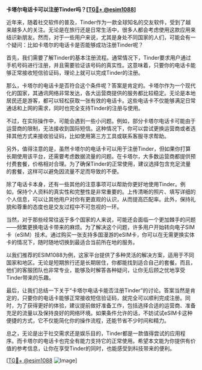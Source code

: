 **卡塔尔电话卡可以注册Tinder吗？[[TG💪+ @esim1088](https://t.me/s/esim1088)]**

近年来，随着社交软件的普及，Tinder作为一款全球知名的交友软件，受到了越来越多人的关注。无论是在旅行还是日常生活中，很多人都会考虑使用这款应用来结识新朋友。然而，对于一些用户来说，尤其是身处不同国家的人们，可能会有一个疑问：比如卡塔尔的电话卡是否能够成功注册Tinder呢？

首先，我们需要了解Tinder的基本注册流程。通常情况下，Tinder要求用户通过手机号码进行注册，并且需要验证该号码的真实性。这意味着，只要你的电话卡能够正常接收短信验证码，理论上就可以完成Tinder的注册。

那么，卡塔尔的电话卡是否符合这个条件呢？答案是肯定的。卡塔尔作为一个现代化的国家，其通讯网络非常发达，各大运营商提供的服务都比较稳定。无论是本地居民还是游客，都可以轻松获取一张有效的电话卡。这些电话卡不仅能够满足日常通话和上网的需求，同时也完全支持Tinder的注册与使用。

不过，在实际操作中，可能会遇到一些小问题。例如，部分卡塔尔电话卡可能由于运营商的限制，无法接收到国际短信。这种情况下，你可以尝试更换运营商或者选择其他方式来接收验证码，比如使用第三方工具或联系客服寻求帮助。

另外，值得注意的是，虽然卡塔尔的电话卡可以用于注册Tinder，但如果你打算长期使用该平台，还需要考虑数据流量的问题。在卡塔尔，大多数运营商都提供预付费套餐，价格相对合理。为了确保Tinder的正常使用，建议选择包含充足流量的套餐，这样可以避免因流量不足而导致的不便。

除了电话卡本身，还有一些其他的注意事项可以帮助你更好地使用Tinder。例如，保持个人资料的真实性和完整性是非常重要的。上传清晰的照片、填写详细的个人信息，可以让其他用户对你有更直观的认识，从而提高匹配率。此外，保持礼貌和尊重的态度也是交友过程中不可忽视的一环。

当然，对于那些经常往返于多个国家的人来说，可能还会面临一个更加棘手的问题——频繁更换电话卡带来的麻烦。为了解决这个问题，许多用户开始转向电子SIM卡（eSIM）技术。通过购买一张支持多国漫游的eSIM卡，你可以在无需更换实体卡的情况下，随时随地切换到最适合当前所在地的服务。

以我们推荐的ESIM1088为例，这家平台提供了多种灵活的解决方案，适用于不同国家和地区。无论是短期旅行还是长期居住，你都能找到适合自己的套餐。而且，他们的客服团队也非常专业，能够及时解答各种疑问，让你无后顾之忧地享受Tinder带来的乐趣。

最后，让我们总结一下关于“卡塔尔电话卡能否注册Tinder”的讨论。答案当然是肯定的，只要你的电话卡能够正常接收短信验证码，就完全可以顺利完成注册。同时，为了获得更好的体验，建议提前做好准备工作，包括选择合适的运营商、准备充足的流量以及保持良好的网络环境。如果条件允许的话，不妨试试eSIM卡这种便捷的方式，它不仅能简化你的操作流程，还能节省不少时间和精力。

总之，无论是出于社交需求还是娱乐目的，Tinder都是一款值得尝试的应用程序。而卡塔尔的电话卡也完全有能力支持它的正常使用。希望本文能为你提供有价值的参考信息，让你在享受Tinder的同时，也能感受到科技带来的便利。

[[TG💪+ @esim1088](https://t.me/s/esim1088) ![Image](https://i.postimg.cc/4NQfJmqS/Snipaste-2025-05-13-00-14-12.png)]